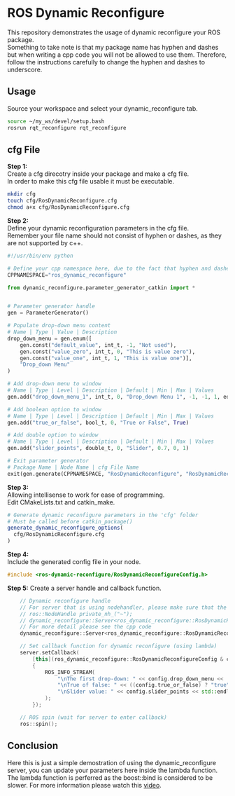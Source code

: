 # ROS Dynamic Reconfigure

This repository demonstrates the usage of dynamic reconfigure your ROS package.  
Something to take note is that my package name has hyphen and dashes but when writing a cpp code you will not be allowed to use them. Therefore, follow the instructions carefully to change the hyphen and dashes to underscore.  

## Usage

Source your workspace and select your dynamic_reconfigure tab.  
```bash
source ~/my_ws/devel/setup.bash
rosrun rqt_reconfigure rqt_reconfigure
```

## cfg File

**Step 1:**  
Create a cfg direcotry inside your package and make a cfg file.  
In order to make this cfg file usable it must be executable.  
```bash
mkdir cfg
touch cfg/RosDynamicReconfigure.cfg
chmod a+x cfg/RosDynamicReconfigure.cfg
```

**Step 2:**  
Define your dynamic reconfiguration parameters in the cfg file.  
Remember your file name should not consist of hyphen or dashes, as they are not supported by c++.  
```python
#!/usr/bin/env python

# Define your cpp namespace here, due to the fact that hyphen and dashes is not used for variable name, use underscore instead.  
CPPNAMESPACE="ros_dynamic_reconfigure"

from dynamic_reconfigure.parameter_generator_catkin import *


# Parameter generator handle
gen = ParameterGenerator()

# Populate drop-down menu content
# Name | Type | Value | Description
drop_down_menu = gen.enum([
    gen.const("default_value", int_t, -1, "Not used"),
    gen.const("value_zero", int_t, 0, "This is value zero"),
    gen.const("value_one", int_t, 1, "This is value one")],
    "Drop_down Menu"
)

# Add drop-down menu to window
# Name | Type | Level | Description | Default | Min | Max | Values
gen.add("drop_down_menu_1", int_t, 0, "Drop_down Menu 1", -1, -1, 1, edit_method=drop_down_menu)

# Add boolean option to window
# Name | Type | Level | Description | Default | Min | Max | Values
gen.add("true_or_false", bool_t, 0, "True or False", True)

# Add double option to window
# Name | Type | Level | Description | Default | Min | Max | Values
gen.add("slider_points", double_t, 0, "Slider", 0.7, 0, 1)

# Exit parameter generator
# Package Name | Node Name | cfg File Name
exit(gen.generate(CPPNAMESPACE, "RosDynamicReconfigure", "RosDynamicReconfigure"))
```

**Step 3:**  
Allowing intellisense to work for ease of programming.  
Edit CMakeLists.txt and catkin_make.  
```cmake
# Generate dynamic reconfigure parameters in the 'cfg' folder
# Must be called before catkin_package()
generate_dynamic_reconfigure_options(
  cfg/RosDynamicReconfigure.cfg
)
```

**Step 4:**  
Include the generated config file in your node.  
```cpp
#include <ros-dynamic-reconfigure/RosDynamicReconfigureConfig.h>
```

**Step 5:**
Create a server handle and callback function.  
```cpp
    // Dynamic reconfigure handle
    // For server that is using nodehandler, please make sure that the nodehandler is a private one
    // ros::NodeHandle private_nh_("~");
    // dynamic_reconfigure::Server<ros_dynamic_reconfigure::RosDynamicReconfigureConfig> server(private_nh_);
    // For more detail please see the cpp code
    dynamic_reconfigure::Server<ros_dynamic_reconfigure::RosDynamicReconfigureConfig> server;

    // Set callback function for dynamic reconfigure (using lambda)
    server.setCallback(
        [this](ros_dynamic_reconfigure::RosDynamicReconfigureConfig & config, uint32_t level)
        {
            ROS_INFO_STREAM(
                "\nThe first drop-down: " << config.drop_down_menu <<
                "\nTrue of false: " << ((config.true_or_false) ? "true" : "false") <<
                "\nSlider value: " << config.slider_points << std::endl
            );
        });

    // ROS spin (wait for server to enter callback)
    ros::spin();

```

## Conclusion

Here this is just a simple demostration of using the dynamic_reconfigure server, you can update your parameters here inside the lambda function. The lambda function is perferred as the boost::bind is considered to be slower. For more information please watch this [video](https://www.youtube.com/watch?v=ZlHi8txU4aQ).  
